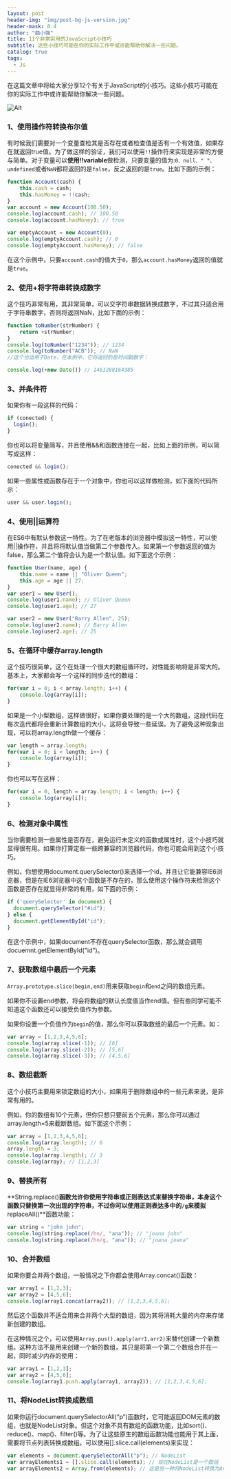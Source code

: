 ```yaml
---
layout: post
header-img: "img/post-bg-js-version.jpg"
header-mask: 0.4
author: "曲小强"
title: 11个非常实用的JavaScript小技巧
subtitle: 这些小技巧可能在你的实际工作中或许能帮助你解决一些问题。
catalog: true
tags:
  - Js
---
```


在这篇文章中将给大家分享12个有关于JavaScript的小技巧。这些小技巧可能在你的实际工作中或许能帮助你解决一些问题。

![Alt](https://github.com/quhongqiang/quhongqiang.github.io/blob/master/img/_posts/640.webp?raw=true)

### 1、使用操作符转换布尔值
有时候我们需要对一个变量查检其是否存在或者检查值是否有一个有效值，如果存在就返回true值。为了做这样的验证，我们可以使用`!!`操作符来实现是非常的方便与简单。对于变量可以**使用!!variable**做检测，只要变量的值为:`0、null、" "、undefined`或者`NaN`都将返回的是`false`，反之返回的是`true`。比如下面的示例：

```javascript
function Account(cash) {
    this.cash = cash;
    this.hasMoney = !!cash;
}
var account = new Account(100.50);
console.log(account.cash); // 100.50
console.log(account.hasMoney); // true

var emptyAccount = new Account(0);
console.log(emptyAccount.cash); // 0
console.log(emptyAccount.hasMoney); // false
```
在这个示例中，只要`account.cash`的值大于`0`，那么`account.hasMoney`返回的值就是`true`。

### 2、使用+将字符串转换成数字

这个技巧非常有用，其非常简单，可以交字符串数据转换成数字，不过其只适合用于字符串数字，否则将返回NaN，比如下面的示例：
```javascript
function toNumber(strNumber) {
    return +strNumber;
}
console.log(toNumber("1234")); // 1234
console.log(toNumber("ACB")); // NaN
//这个也适用于Date，在本例中，它将返回的是时间戳数字：

console.log(+new Date()) // 1461288164385
```


### 3、并条件符

如果你有一段这样的代码：
```javascript
if (conected) {
  login();
}
```
你也可以将变量简写，并且使用&&和函数连接在一起，比如上面的示例，可以简写成这样：
```javascript
conected && login();
```
如果一些属性或函数存在于一个对象中，你也可以这样做检测，如下面的代码所示：
```javascript
user && user.login();
```
### 4、使用||运算符
在ES6中有默认参数这一特性。为了在老版本的浏览器中模拟这一特性，可以使用||操作符，并且将将默认值当做第二个参数传入。如果第一个参数返回的值为false，那么第二个值将会认为是一个默认值。如下面这个示例：
```javascript
function User(name, age) {
    this.name = name || "Oliver Queen";
    this.age = age || 27;
}
var user1 = new User();
console.log(user1.name); // Oliver Queen
console.log(user1.age); // 27

var user2 = new User("Barry Allen", 25);
console.log(user2.name); // Barry Allen
console.log(user2.age); // 25
```
### 5、在循环中缓存array.length
这个技巧很简单，这个在处理一个很大的数组循环时，对性能影响将是非常大的。基本上，大家都会写一个这样的同步迭代的数组：
```javascript
for(var i = 0; i < array.length; i++) {
    console.log(array[i]);
}
```
如果是一个小型数组，这样做很好，如果你要处理的是一个大的数组，这段代码在每次迭代都将会重新计算数组的大小，这将会导致一些延误。为了避免这种现象出现，可以将array.length做一个缓存：
```javascript
var length = array.length;
for(var i = 0; i < length; i++) {
    console.log(array[i]);
}
```
你也可以写在这样：
```javascript
for(var i = 0, length = array.length; i < length; i++) {
    console.log(array[i]);
}
```
### 6、检测对象中属性
当你需要检测一些属性是否存在，避免运行未定义的函数或属性时，这个小技巧就显得很有用。如果你打算定些一些跨兼容的浏览器代码，你也可能会用到这个小技巧。

例如，你想使用document.querySelector()来选择一个id，并且让它能兼容IE6浏览器，但是在IE6浏览器中这个函数是不存在的，那么使用这个操作符来检测这个函数是否存在就显得非常的有用，如下面的示例：

```javascript
if ('querySelector' in document) {
  document.querySelector("#id");
} else {
  document.getElementById("id");
}
```
在这个示例中，如果document不存在querySelector函数，那么就会调用docuemnt.getElementById("id")。

### 7、获取数组中最后一个元素
`Array.prototype.slice(begin,end)`用来获取`begin`和`end`之间的数组元素。

如果你不设置end参数，将会将数组的默认长度值当作end值。但有些同学可能不知道这个函数还可以接受负值作为参数。

如果你设置一个负值作为`begin`的值，那么你可以获取数组的最后一个元素。如：

```javascript
var array = [1,2,3,4,5,6];
console.log(array.slice(-1)); // [6]
console.log(array.slice(-2)); // [5,6]
console.log(array.slice(-3)); // [4,5,6]
```
### 8、数组截断
这个小技巧主要用来锁定数组的大小，如果用于删除数组中的一些元素来说，是非常有用的。

例如，你的数组有10个元素，但你只想只要前五个元素，那么你可以通过array.length=5来截断数组。如下面这个示例：
```javascript
var array = [1,2,3,4,5,6];
console.log(array.length); // 6
array.length = 3;
console.log(array.length); // 3
console.log(array); // [1,2,3]
```

### 9、替换所有
**String.replace()**函数允许你使用字符串或正则表达式来替换字符串，本身这个函数只替换第一次出现的字符串，不过你可以使用正则表达多中的`/g`来模拟**replaceAll()**函数功能：
```javascript
var string = "john john";
console.log(string.replace(/hn/, "ana")); // "joana john"
console.log(string.replace(/hn/g, "ana")); // "joana joana"
```

### 10、合并数组
如果你要合并两个数组，一般情况之下你都会使用Array.concat()函数：
```javascript
var array1 = [1,2,3];
var array2 = [4,5,6];
console.log(array1.concat(array2)); // [1,2,3,4,5,6];
```
然后这个函数并不适合用来合并两个大型的数组，因为其将消耗大量的内存来存储新创建的数组。

在这种情况之个，可以使用`Array.pus().apply(arr1,arr2)`来替代创建一个新数组。这种方法不是用来创建一个新的数组，其只是将第一个第二个数组合并在一起，同时减少内存的使用：
```javascript
var array1 = [1,2,3];
var array2 = [4,5,6];
console.log(array1.push.apply(array1, array2)); // [1,2,3,4,5,6];
```
### 11、将NodeList转换成数组

如果你运行document.querySelectorAll(“p”)函数时，它可能返回DOM元素的数组，也就是NodeList对象。但这个对象不具有数组的函数功能，比如sort()、reduce()、map()、filter()等。为了让这些原生的数组函数功能也能用于其上面，需要将节点列表转换成数组。可以使用[].slice.call(elements)来实现：
```javascript
var elements = document.querySelectorAll("p"); // NodeList
var arrayElements1 = [].slice.call(elements); // 现在NodeList是一个数组
var arrayElements2 = Array.from(elements); // 这是另一种将NodeList转换为Array的方法
```













